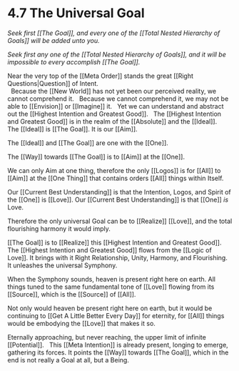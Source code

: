 # 4.7 The Universal Goal
_Seek first [[The Goal]], and every one of the [[Total Nested Hierarchy of Goals]] will be added unto you._ 

_Seek first any one of the [[Total Nested Hierarchy of Goals]], and it will be impossible to every accomplish [[The Goal]]._

Near the very top of the [[Meta Order]] stands the great [[Right Questions|Question]] of Intent.  
 
Because the [[New World]] has not yet been our perceived reality, we cannot comprehend it. 
 
Because we cannot comprehend it, we may not be able to [[Envision]] or [[Imagine]] it. 
 
Yet we can understand and abstract out the [[Highest Intention and Greatest Good]]. 
 
The [[Highest Intention and Greatest Good]] is in the realm of the [[Absolute]] and the [[Ideal]]. 
 
The [[Ideal]] is [[The Goal]]. It is our [[Aim]].   

The [[Ideal]] and [[The Goal]] are one with the [[One]]. 

The [[Way]] towards [[The Goal]] is to [[Aim]] at the [[One]]. 

We can only Aim at one thing, therefore the only [[Logos]] is for [[All]] to [[Aim]] at the [[One Thing]] that contains orders [[All]] things within Itself.  

Our [[Current Best Understanding]] is that the Intention, Logos, and Spirit of the [[One]] is [[Love]]. Our [[Current Best Understanding]] is that [[One]] _is_ Love. 

Therefore the only universal Goal can be to [[Realize]] [[Love]], and the total flourishing harmony it would imply. 

[[The Goal]] is to [[Realize]] this [[Highest Intention and Greatest Good]]. 
 
The [[Highest Intention and Greatest Good]] flows from the [[Logic of Love]]. It brings with it Right Relationship, Unity, Harmony, and Flourishing. It unleashes the universal Symphony. 

When the Symphony sounds, heaven is present right here on earth. All things tuned to the same fundamental tone of [[Love]] flowing from its [[Source]], which is the [[Source]] of [[All]]. 

Not only would heaven be present right here on earth, but it would be continuing to [[Get A Little Better Every Day]] for eternity, for [[All]] things would be embodying the [[Love]] that makes it so. 

Eternally approaching, but never reaching, the upper limit of infinite [[Potential]]. 
 
This [[Meta Intention]] is already present, longing to emerge, gathering its forces. It points the [[Way]] towards [[The Goal]], which in the end is not really a Goal at all, but a Being. 

